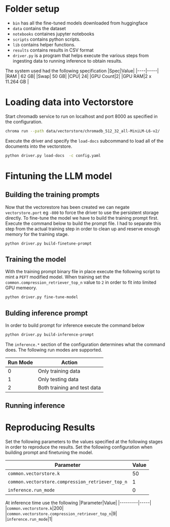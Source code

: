 # Folder setup
- `bin` has all the fine-tuned models downloaded from huggingface
- `data` contains the dataset
- `notebooks` containes jupyter notebooks
- `scripts` contains python scripts.
- `lib` contains helper functions.
- `results` contains results in CSV format
- `driver.py` is a program that helps execute the various steps from ingesting data to running inference to obtain results.


The system used had the following specification 
|Spec|Value|
|----|-----|
|RAM | 62 GB|
|Swap| 50 GB|
|CPU| 24|
|GPU Count|2|
|GPU RAM|2 x 11.264 GB |

# Loading data into Vectorstore
Start chromadb service to run on localhost and port 8000 as specified in the configuration. 
```bash
chroma run --path data/vectorstore/chromadb_512_32_all-MiniLM-L6-v2/
```

Execute the driver and specify the `load-docs` subcommand to load all of the documents into the vectorstore.
```bash
python driver.py load-docs  -c config.yaml
```   

# Fintuning the LLM model
## Building the training prompts
Now that the vectorestore has been created we can negate `vectorstore.port` eg `-800` to force the driver to use the persistent storage directly. To fine-tune the model we have to build the training prompt first. Execute the command below to build the prompt file. I had to separate this step from the actual training step in order to clean up and reserve enough memory for the training stage.
```bash
python driver.py build-finetune-prompt
```
## Training the model
With the training prompt binary file  in place execute the following script to mint a `PEFT` modified model. When training set the `common.compression_retriever_top_n` value to `2` in order to fit into limited GPU memeory.
```bash
python driver.py fine-tune-model
```

## Bulding inference prompt
In order to build prompt for inference execute the command below
```bash 
python driver.py build-inference-prompt
```
The `inference.*` section of the configuration determines what the command does. The following run modes are supported.

|Run Mode| Action |
|--------|--------|
| 0      | Only training data|
| 1      | Only testing data|
| 2      | Both training and test data |

## Running inference


# Reproducing Results
Set the following parameters to the values specified at the following stages in order to reproduce the results. Set the following configuration when building prompt and finetuning the model.

|Parameter|Value|
|---------|-----|
|`common.vectorstore.k`|50|
|`common.vectorstore.compression_retriever_top_n`|1|
|`inference.run_mode`|0|

At inference time use the following
|Parameter|Value|
|---------|-----|
|`common.vectorstore.k`|200|
|`common.vectorstore.compression_retriever_top_n`|9|
|`inference.run_mode`|1|